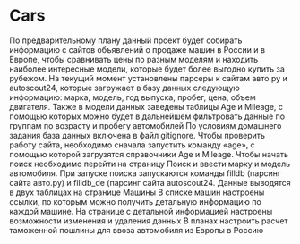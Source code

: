 # Cars
По предварительному плану данный проект будет собирать информацию с сайтов объявлений о продаже машин в России и в Европе, чтобы сравнивать цены по разным моделям и находить наиболее интересные модели, которые будет более выгодно купить за рубежом.
На текущий момент установлены  парсеры к сайтам авто.ру и autoscout24, которые загружает в базу данных следующую информацию: марка, модель, год выпуска, пробег, цена, объем двигателя. Также в модели данных заведены таблицы Age и Mileage, с помощью которых можно будет в дальнейшем фильтровать данные по группам по возрасту и пробегу автомобилей
По условиям домашнего задания база данных включена в файл gitignore. Чтобы проверить работу сайта, необходимо сначала запустить команду «age», c помощью которой загрузятся справочники Age и Mileage.
Чтобы начать поиск необходимо перейти на страницу Поиск и ввести марку и модель автомобиля. При запуске поиска запускаются команды filldb (парсинг сайта авто.ру) и filldb_de (парсинг сайта autoscout24.
Данные выводятся в двух таблицах на странице Машины
В списке машин настроены ссылки, по которым можно получить детальную информацию по каждой машине. На странице с детальной информацией настроены возможности изменения и удаления данных
В планах настроить расчет таможенной пошлины для ввоза автомобиля из Европы в Россию
